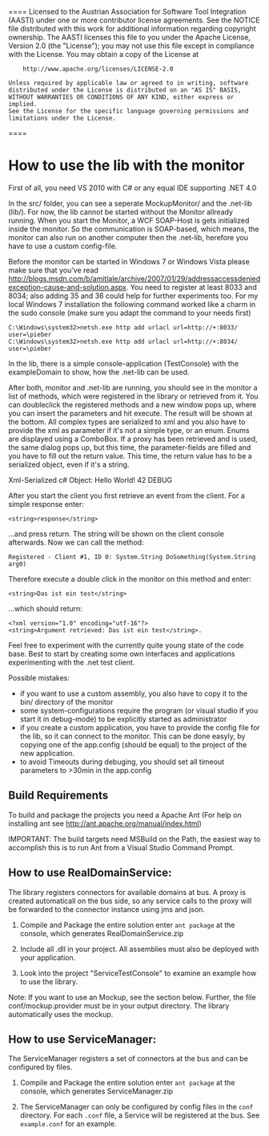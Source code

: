 ====
    Licensed to the Austrian Association for Software Tool Integration (AASTI)
    under one or more contributor license agreements. See the NOTICE file
    distributed with this work for additional information regarding copyright
    ownership. The AASTI licenses this file to you under the Apache License,
    Version 2.0 (the "License"); you may not use this file except in compliance
    with the License. You may obtain a copy of the License at

        http://www.apache.org/licenses/LICENSE-2.0

    Unless required by applicable law or agreed to in writing, software
    distributed under the License is distributed on an "AS IS" BASIS,
    WITHOUT WARRANTIES OR CONDITIONS OF ANY KIND, either express or implied.
    See the License for the specific language governing permissions and
    limitations under the License.
====


How to use the lib with the monitor
=================================================================

First of all, you need VS 2010 with C# or any equal IDE supporting .NET 4.0

In the src/ folder, you can see a seperate MockupMonitor/ and the .net-lib (lib/).
For now, the lib cannot be started without the Monitor allready running. When you start the Monitor,
a WCF SOAP-Host is gets initialized inside the monitor. So the communication is SOAP-based, which means, 
the monitor can also run on another computer then the .net-lib, herefore you have to use a custom config-file.

Before the monitor can be started in Windows 7 or Windows Vista please make sure that you've read
http://blogs.msdn.com/b/amitlale/archive/2007/01/29/addressaccessdeniedexception-cause-and-solution.aspx.
You need to register at least 8033 and 8034; also adding 35 and 36 could help for further experiments too.
For my local Windows 7 installation the following command worked like a charm in the sudo console (make
sure you adapt the command to your needs first)

    C:\Windows\system32>netsh.exe http add urlacl url=http://+:8033/ user=\pieber
    C:\Windows\system32>netsh.exe http add urlacl url=http://+:8034/ user=\pieber

In the lib, there is a simple console-application (TestConsole) with the exampleDomain to show, 
how the .net-lib can be used. 

After both, monitor and .net-lib are running, you should see in the monitor a list of methods, 
which were registered in the library or retrieved from it. You can doubleclick the registered methods and
a new window pops up, where you can insert the parameters and hit execute. The result will be shown at the bottom.
All complex types are serialized to xml and you also have to provide the xml as parameter if it's not a simple type,
or an enum. Enums are displayed using a ComboBox.
If a proxy has been retrieved and is used, the same dialog pops up, but this time, the parameter-fields are filled
and you have to fill out the return value. This time, the return value has to be a serialized object, 
even if it's a string.

Xml-Serialized c# Object:
    <Classname>
        <SimpleStringPropertyName>Hello World!</SimpleStringPropertyName>
        <SimpleIntProperty>42</SimpleIntProperty>
        <LogEnum>DEBUG</LogEnum>
    </Classname>

After you start the client you first retrieve an event from the client. For a simple response enter:

    <string>response</string>

...and press return. The string will be shown on the client console afterwards. Now we can call the method:

    Registered - Client #1, ID 0: System.String DoSomething(System.String arg0)

Therefore execute a double click in the monitor on this method and enter:

    <string>Das ist ein test</string>

...which should return:

    <?xml version="1.0" encoding="utf-16"?>
    <string>Argument retrieved: Das ist ein test</string>.

Feel free to experiment with the currently quite young state of the code base. Best to start by creating some
own interfaces and applications experimenting with the .net test client.

Possible mistakes: 
* if you want to use a custom assembly, you also have to copy it to the bin/ directory of the monitor
* some system-configurations require the program (or visual studio if you start it in debug-mode) 
  to be explicitly started as administrator
* if you create a custom application, you have to provide the config file for the lib, 
  so it can connect to the monitor. This can be done easyly, 
  by copying one of the app.config (should be equal) to the project of the new application.
* to avoid Timeouts during debuging, you should set all timeout parameters to >30min in the app.config


Build Requirements
-----------------------------------------------------------------

To build and package the projects you need a Apache Ant
(For help on installing ant see http://ant.apache.org/manual/index.html)

IMPORTANT: The build targets need MSBuild on the Path, the easiest way to accomplish this is to run Ant from a
           Visual Studio Command Prompt.
	

How to use RealDomainService:
-----------------------------------------------------------------

The library registers connectors for available domains at bus. A proxy is created automaticall
on the bus side, so any service calls to the proxy will be forwarded to the connector instance
using jms and json.

1. Compile and Package the entire solution
   enter `ant package` at the console, which generates RealDomainService.zip

2. Include all .dll in your project. All assemblies must also be deployed with your application.

3. Look into the project "ServiceTestConsole" to examine an example how to use the library.

Note: If you want to use an Mockup, see the section below. Further, the file conf/mockup.provider must be in 
your output directory. The library automatically uses the mockup.


How to use ServiceManager:
-----------------------------------------------------------------

The ServiceManager registers a set of connectors at the bus and can be configured by files.

1. Compile and Package the entire solution
   enter `ant package` at the console, which generates ServiceManager.zip

2. The ServiceManager can only be configured by config files in the `conf` directory.
   For each `.conf` file, a Service will be registered at the bus. See `example.conf` for an example.

